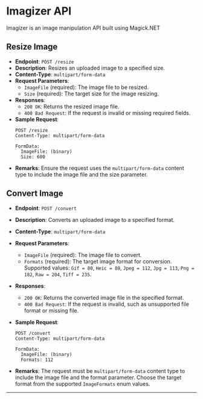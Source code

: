 # Imagizer API 

Imagizer is an image manipulation API built using Magick.NET

[//]: # (## Getting Started)

[//]: # ()
[//]: # (- **Prerequisites**: &#40;List any prerequisites or dependencies required to use your API&#41;)

[//]: # (- **Installation**: &#40;If your API is part of a larger application or requires installation, provide the steps here&#41;)

[//]: # (- **Quickstart**: &#40;A quick example to get started with calling an endpoint, perhaps with `curl` or another simple tool&#41;)

## Resize Image

- **Endpoint**: `POST /resize`
- **Description**: Resizes an uploaded image to a specified size.
- **Content-Type**: `multipart/form-data`
- **Request Parameters**:
    - `ImageFile` (required): The image file to be resized.
    - `Size` (required): The target size for the image resizing.
- **Responses**:
    - `200 OK`: Returns the resized image file.
    - `400 Bad Request`: If the request is invalid or missing required fields.
- **Sample Request**:
  ```plaintext
  POST /resize
  Content-Type: multipart/form-data

  FormData:
    ImageFile: (binary)
    Size: 600
  ```
- **Remarks**: Ensure the request uses the `multipart/form-data` content type to include the image file and the size parameter.

## Convert Image

- **Endpoint**: `POST /convert`
- **Description**: Converts an uploaded image to a specified format.
- **Content-Type**: `multipart/form-data`
- **Request Parameters**:
    - `ImageFile` (required): The image file to convert.
    - `Formats` (required): The target image format for conversion. Supported values: `Gif = 80`, `Heic = 88`, `Jpeg = 112`, `Jpg = 113`, `Png = 182`, `Raw = 204`, `Tiff = 235`.
  
- **Responses**:
    - `200 OK`: Returns the converted image file in the specified format.
    - `400 Bad Request`: If the request is invalid, such as unsupported file format or missing file.
- **Sample Request**:
  ```plaintext
  POST /convert
  Content-Type: multipart/form-data

  FormData:
    ImageFile: (binary)
    Formats: 112
  ```
- **Remarks**: The request must be `multipart/form-data` content type to include the image file and the format parameter. Choose the target format from the supported `ImageFormats` enum values.

---

[//]: # (### Additional Notes)

[//]: # ()
[//]: # (- **Authentication**: &#40;Describe how users are authenticated, if applicable&#41;)

[//]: # (- **Rate Limiting**: &#40;Include details about rate limiting, if applicable&#41;)

[//]: # (- **Errors**: &#40;Provide general information on how errors are returned and how to interpret them&#41;)

